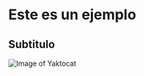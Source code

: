 # Este es un ejemplo

## Subtitulo

![Image of Yaktocat](https://octodex.github.com/images/yaktocat.png)
